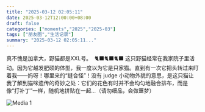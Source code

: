 ```yaml
---
title: "2025-03-12 02:05:11"
date: 2025-03-12T12:00:00+08:00
draft: false
categories: ["moments","2025","2025-03"]
tags: ["朋友圈","生活记录"]
summary: "2025-03-12 02:05:11..."
---
```


真不愧是加拿大，野猫都是XXL号。
​
​🐈‍⬛🐈‍⬛🐈‍⬛
​
​这只野猫经常在我家院子里活动。因为它越发肥硕的体型，我一度以为它是只家猫。直到有一次它把头转过来盯着我——妈呀！哪里来的“缝合怪”！没有 judge 小动物外貌的意思，是这只猫让我了解到猫咪遗传的奇妙之处：它们的花色有时并不会均匀地融合排布，而是像“打补丁”一样，随机地拼贴在一起…（请勿细品，会做噩梦）

![Media 1](/Moments/photos/2025-03-12/202503120205110.jpg)

